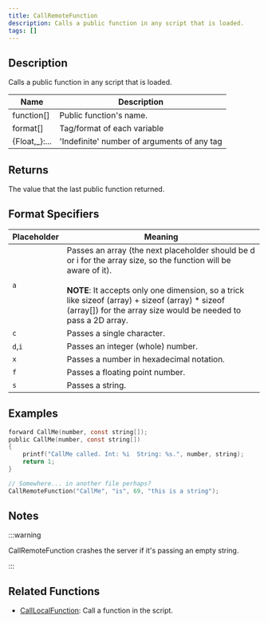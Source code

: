 ```yaml
---
title: CallRemoteFunction
description: Calls a public function in any script that is loaded.
tags: []
---
```


## Description

Calls a public function in any script that is loaded.

| Name           | Description                                 |
| -------------- | ------------------------------------------- |
| function[]     | Public function's name.                     |
| format[]       | Tag/format of each variable                 |
| {Float,\_}:... | 'Indefinite' number of arguments of any tag |

## Returns

The value that the last public function returned.

## Format Specifiers
| **Placeholder** 	| **Meaning** 	|
|---	|---	|
| `a` 	| Passes an array (the next placeholder should be d or i for the array size, so the function will be aware of it).<br><br>**NOTE**: It accepts only one dimension, so a trick like sizeof (array) + sizeof (array) * sizeof (array[]) for the array size would be needed to pass a 2D array. 	|
| `c` 	| Passes a single character. 	|
| `d`,`i` 	| Passes an integer (whole) number. 	|
| `x` 	| Passes a number in hexadecimal notation.  	|
| `f` 	| Passes a floating point number.  	|
| `s` 	| Passes a string.  	|


## Examples

```c
forward CallMe(number, const string[]);
public CallMe(number, const string[])
{
    printf("CallMe called. Int: %i  String: %s.", number, string);
    return 1;
}

// Somewhere... in another file perhaps?
CallRemoteFunction("CallMe", "is", 69, "this is a string");
```

## Notes

:::warning

CallRemoteFunction crashes the server if it's passing an empty string.

:::

## Related Functions

- [CallLocalFunction](CallLocalFunction): Call a function in the script.
